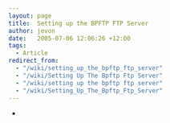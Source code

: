```yaml
---
layout: page
title:  Setting up the BPFTP FTP Server
author: jevon
date:   2005-07-06 12:06:26 +12:00
tags:
  - Article
redirect_from:
  - "/wiki/setting_up_the_bpftp_ftp_server"
  - "/wiki/Setting Up The Bpftp Ftp Server"
  - "/wiki/setting up the bpftp ftp server"
  - "/wiki/Setting_Up_The_Bpftp_Ftp_Server"
---
```


-
